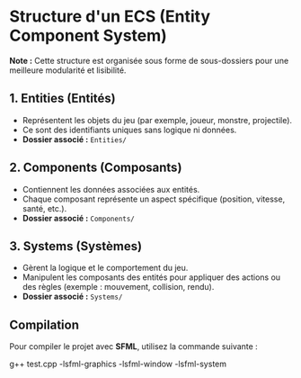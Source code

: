 # Structure d'un ECS (Entity Component System)

**Note :** Cette structure est organisée sous forme de sous-dossiers pour une meilleure modularité et lisibilité.

## 1. Entities (Entités)
- Représentent les objets du jeu (par exemple, joueur, monstre, projectile).
- Ce sont des identifiants uniques sans logique ni données.
- **Dossier associé :** `Entities/`

## 2. Components (Composants)
- Contiennent les données associées aux entités.
- Chaque composant représente un aspect spécifique (position, vitesse, santé, etc.).
- **Dossier associé :** `Components/`

## 3. Systems (Systèmes)
- Gèrent la logique et le comportement du jeu.
- Manipulent les composants des entités pour appliquer des actions ou des règles 
  (exemple : mouvement, collision, rendu).
- **Dossier associé :** `Systems/`

## Compilation
Pour compiler le projet avec **SFML**, utilisez la commande suivante :

g++ test.cpp -lsfml-graphics -lsfml-window -lsfml-system